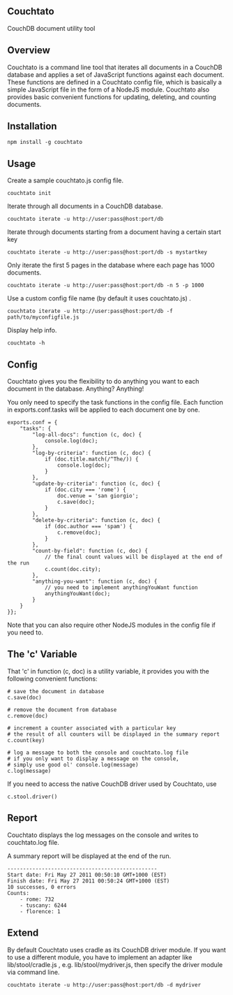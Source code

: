 Couchtato
---------

CouchDB document utility tool

Overview
--------

Couchtato is a command line tool that iterates all documents in a CouchDB database
and applies a set of JavaScript functions against each document. These functions
are defined in a Couchtato config file, which is basically a simple JavaScript file
in the form of a NodeJS module. Couchtato also provides basic convenient functions
for updating, deleting, and counting documents.

Installation
------------

    npm install -g couchtato
    
Usage
-----

Create a sample couchtato.js config file.

    couchtato init
    
Iterate through all documents in a CouchDB database.

    couchtato iterate -u http://user:pass@host:port/db
    
Iterate through documents starting from a document having a certain start key

    couchtato iterate -u http://user:pass@host:port/db -s mystartkey

Only iterate the first 5 pages in the database where each page has 1000 documents.

    couchtato iterate -u http://user:pass@host:port/db -n 5 -p 1000

Use a custom config file name (by default it uses couchtato.js) .

    couchtato iterate -u http://user:pass@host:port/db -f path/to/myconfigfile.js

Display help info.

    couchtato -h

Config
------

Couchtato gives you the flexibility to do anything you want to each document in the database. Anything? Anything!

You only need to specify the task functions in the config file. Each function in exports.conf.tasks will be applied to each document one by one.

    exports.conf = {
        "tasks": {
            "log-all-docs": function (c, doc) {
                console.log(doc);
            },
            "log-by-criteria": function (c, doc) {
                if (doc.title.match(/^The/)) {
                    console.log(doc);
                }
            },
            "update-by-criteria": function (c, doc) {
                if (doc.city === 'rome') {
                    doc.venue = 'san giorgio';
                    c.save(doc);
                }
            },
            "delete-by-criteria": function (c, doc) {
                if (doc.author === 'spam') {
                    c.remove(doc);
                }
            },
            "count-by-field": function (c, doc) {
                // the final count values will be displayed at the end of the run
                c.count(doc.city);
            },
            "anything-you-want": function (c, doc) {
                // you need to implement anythingYouWant function
                anythingYouWant(doc);
            }
        }
    }};

Note that you can also require other NodeJS modules in the config file if you need to.

The 'c' Variable
----------------

That 'c' in function (c, doc) is a utility variable, it provides you with the following convenient functions:

    # save the document in database
    c.save(doc)
    
    # remove the document from database
    c.remove(doc)
    
    # increment a counter associated with a particular key
    # the result of all counters will be displayed in the summary report
    c.count(key)
    
    # log a message to both the console and couchtato.log file
    # if you only want to display a message on the console,
    # simply use good ol' console.log(message)
    c.log(message)

If you need to access the native CouchDB driver used by Couchtato, use

    c.stool.driver()

Report
------

Couchtato displays the log messages on the console and writes to couchtato.log file.

A summary report will be displayed at the end of the run.

    ------------------------------------------------
    Start date: Fri May 27 2011 00:50:10 GMT+1000 (EST)
    Finish date: Fri May 27 2011 00:50:24 GMT+1000 (EST)
    10 successes, 0 errors
    Counts:
        - rome: 732
        - tuscany: 6244
        - florence: 1

Extend
------

By default Couchtato uses cradle as its CouchDB driver module. If you want to use a different module,
you have to implement an adapter like lib/stool/cradle.js , e.g. lib/stool/mydriver.js,
then specify the driver module via command line.

    couchtato iterate -u http://user:pass@host:port/db -d mydriver
